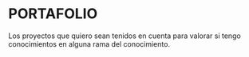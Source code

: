 # PORTAFOLIO
Los proyectos que quiero sean tenidos en cuenta para valorar si tengo conocimientos en alguna rama del conocimiento.

